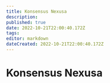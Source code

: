 ```yaml
---
title: Konsensus Nexusa
description: 
published: true
date: 2022-10-21T22:00:40.172Z
tags: 
editor: markdown
dateCreated: 2022-10-21T22:00:40.172Z
---
```


# Konsensus Nexusa